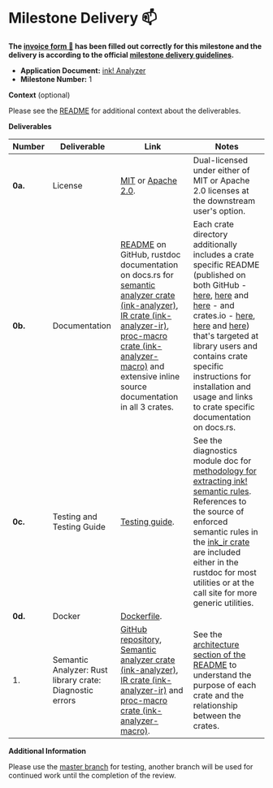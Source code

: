 # Milestone Delivery :mailbox:

**The [invoice form :pencil:](https://docs.google.com/forms/d/e/1FAIpQLSfmNYaoCgrxyhzgoKQ0ynQvnNRoTmgApz9NrMp-hd8mhIiO0A/viewform) has been filled out correctly for this milestone and the delivery is according to the official [milestone delivery guidelines](https://github.com/w3f/Grants-Program/blob/master/docs/Support%20Docs/milestone-deliverables-guidelines.md).**

* **Application Document:** [ink! Analyzer](https://github.com/w3f/Grants-Program/blob/master/applications/ink-analyzer.md)
* **Milestone Number:** 1

**Context** (optional)

Please see the [README](https://github.com/ink-analyzer/ink-analyzer#readme) for additional context about the deliverables.

**Deliverables**

| Number  | Deliverable                                              | Link                                                                                                                                                                                                                                                                                                                                                                                                                                                                | Notes                                                                                                                                                                                                                                                                                                                                                                                                                                                                                                                                                                                                                                                                               |
|---------|----------------------------------------------------------|---------------------------------------------------------------------------------------------------------------------------------------------------------------------------------------------------------------------------------------------------------------------------------------------------------------------------------------------------------------------------------------------------------------------------------------------------------------------|-------------------------------------------------------------------------------------------------------------------------------------------------------------------------------------------------------------------------------------------------------------------------------------------------------------------------------------------------------------------------------------------------------------------------------------------------------------------------------------------------------------------------------------------------------------------------------------------------------------------------------------------------------------------------------------|
| **0a.** | License                                                  | [MIT](https://github.com/ink-analyzer/ink-analyzer/blob/master/LICENSE-MIT) or [Apache 2.0](https://github.com/ink-analyzer/ink-analyzer/blob/master/LICENSE-APACHE).                                                                                                                                                                                                                                                                                               | Dual-licensed under either of MIT or Apache 2.0 licenses at the downstream user's option.                                                                                                                                                                                                                                                                                                                                                                                                                                                                                                                                                                                           |
| **0b.** | Documentation                                            | [README](https://github.com/ink-analyzer/ink-analyzer#readme) on GitHub, rustdoc documentation on docs.rs for [semantic analyzer crate (ink-analyzer)](https://docs.rs/ink-analyzer/latest/ink_analyzer/), [IR crate (ink-analyzer-ir)](https://docs.rs/ink-analyzer-ir/latest/ink_analyzer_ir/), [proc-macro crate (ink-analyzer-macro)](https://docs.rs/ink-analyzer-macro/latest/ink_analyzer_macro/) and extensive inline source documentation in all 3 crates. | Each crate directory additionally includes a crate specific README (published on both GitHub - [here](https://github.com/ink-analyzer/ink-analyzer/tree/master/crates/analyzer), [here](https://github.com/ink-analyzer/ink-analyzer/tree/master/crates/ir) and [here](https://github.com/ink-analyzer/ink-analyzer/tree/master/crates/macro) - and crates.io - [here](https://crates.io/crates/ink-analyzer), [here](https://crates.io/crates/ink-analyzer-ir) and [here](https://crates.io/crates/ink-analyzer-macro)) that's targeted at library users and contains crate specific instructions for installation and usage and links to crate specific documentation on docs.rs. |
| **0c.** | Testing and Testing Guide                                | [Testing guide](https://github.com/ink-analyzer/ink-analyzer#testing).                                                                                                                                                                                                                                                                                                                                                                                              | See the diagnostics module doc for [methodology for extracting ink! semantic rules](https://github.com/ink-analyzer/ink-analyzer/blob/master/crates/analyzer/src/analysis/diagnostics.rs#L1-L18). References to the source of enforced semantic rules in the [ink_ir crate](https://github.com/paritytech/ink/blob/v4.1.0/crates/ink/ir/src/lib.rs) are included either in the rustdoc for most utilities or at the call site for more generic utilities.                                                                                                                                                                                                                           |
| **0d.** | Docker                                                   | [Dockerfile](https://github.com/ink-analyzer/ink-analyzer/blob/master/Dockerfile).                                                                                                                                                                                                                                                                                                                                                                                  |                                                                                                                                                                                                                                                                                                                                                                                                                                                                                                                                                                                                                                                                                     |
| 1.      | Semantic Analyzer: Rust library crate: Diagnostic errors | [GitHub repository](https://github.com/ink-analyzer/ink-analyzer), [Semantic analyzer crate (ink-analyzer)](https://crates.io/crates/ink-analyzer), [IR crate (ink-analyzer-ir)](https://crates.io/crates/ink-analyzer-ir) and [proc-macro crate (ink-analyzer-macro)](https://crates.io/crates/ink-analyzer-macro).                                                                                                                                                | See the [architecture section of the README](https://github.com/ink-analyzer/ink-analyzer#architecture) to understand the purpose of each crate and the relationship between the crates.                                                                                                                                                                                                                                                                                                                                                                                                                                                                                            |

**Additional Information**

Please use the [master branch](https://github.com/ink-analyzer/ink-analyzer/tree/master) for testing, another branch will be used for continued work until the completion of the review.
